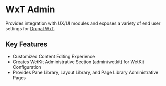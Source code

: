 WxT Admin
=========
Provides integration with UX/UI modules and exposes a variety of end user settings for [Drupal WxT][drupalwxt].


Key Features
------------

* Customized Content Editing Experience
* Creates WetKit Administrative Section (admin/wetkit) for WetKit Configuration
* Provides Pane Library, Layout Library, and Page Library Administrative Pages


<!-- Links Referenced -->

[drupalwxt]:                    http://drupal.org/project/wetkit
